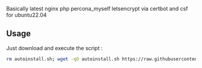 Basically latest nginx php percona_myself letsencrypt via certbot and csf for ubuntu22.04

## Usage

Just download and execute the script :

```sh
rm autoinstall.sh; wget -qO autoinstall.sh https://raw.githubusercontent.com/vovler/nginx-php8-workman-percona_mysql-letsencrypt-csf-ubuntu22.04/master/autoinstall.sh && chmod +x autoinstall.sh && ./autoinstall.sh;
```

